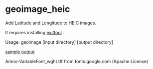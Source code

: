 # geoimage_heic
Add Latitude and Longitude to HEIC images.

It requires installing [exiftool](https://exiftool.org) .

Usage: geoimage [input directory] [output directory]

[sample output](https://github.com/Gerardwx/geoimage_heic/blob/main/sample/trailreport-2.jpg)

Arimo-VariableFont_wght.ttf from fonts.google.com (Apache License)
